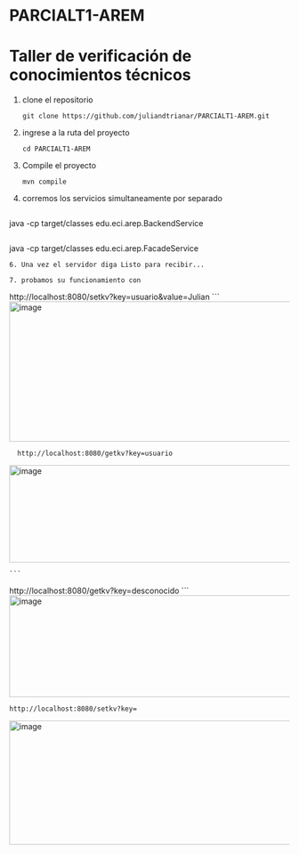 # PARCIALT1-AREM
  
# Taller de verificación de conocimientos técnicos

1. clone el repositorio
    ```
   git clone https://github.com/juliandtrianar/PARCIALT1-AREM.git
   ```
2. ingrese a la ruta del proyecto
   ```
   cd PARCIALT1-AREM
   ```

3. Compile el proyecto

    ```
   mvn compile
    ```
4. corremos los servicios simultaneamente por separado

   ```
  java -cp target/classes edu.eci.arep.BackendService
   ```

 ```
   java -cp target/classes edu.eci.arep.FacadeService
 ```
6. Una vez el servidor diga Listo para recibir...

7. probamos su funcionamiento con
  ```
   http://localhost:8080/setkv?key=usuario&value=Julian
    ```
   <img width="639" height="252" alt="image" src="https://github.com/user-attachments/assets/855f8f74-3f00-4482-85ab-be1b58e7d0cc" />

 
   
 ```
   http://localhost:8080/getkv?key=usuario
  ```
  <img width="776" height="175" alt="image" src="https://github.com/user-attachments/assets/1f2f012e-b7d5-4621-80ce-710795f50eab" />

    ```
   http://localhost:8080/getkv?key=desconocido
    ```
   <img width="553" height="183" alt="image" src="https://github.com/user-attachments/assets/a9fb564c-fb90-41c9-a1bd-d0913863fbb5" />
 ```
http://localhost:8080/setkv?key=
 ```
<img width="616" height="223" alt="image" src="https://github.com/user-attachments/assets/f4d60702-11d2-4628-8244-57f8b7f15cd6" />
   

   

